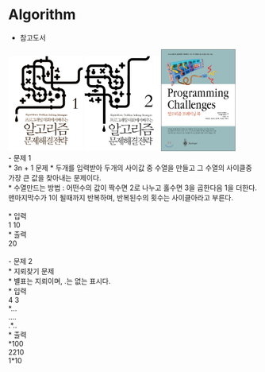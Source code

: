 # Algorithm
- 참고도서 <br>
<div>
<img src="./ScreenShot/algorithm0.png" width="150px">
<img src="./ScreenShot/algorithm1.png" width="150px">
<img src="./ScreenShot/algorithm2.jpg" width="150px">
</div>
- 문제 1 <br>
    * 3n + 1 문제
    * 두개를 입력받아 두개의 사이값 중 수열을 만들고 그 수열의 사이클중 가장 큰 값을 찾아내는 문제이다.  <br>
    * 수열만드는 방법 : 어떤수의 값이 짝수면 2로 나누고 홀수면 3을 곱한다음 1을 더한다. 맨마지막수가 1이 될때까지 반복하며, 반복된수의 횟수는 사이클아라고 부른다.  <br><br>
    * 입력<br>
        1 10<br>
    * 출력<br>
        20<br><br>
- 문제 2 <br>
    * 지뢰찾기 문제 <br>
    * 별표는 지뢰이며, .는 없는 표시다.<br>
    * 입력 <br>
        4 3 <br>
        *...<br>
        ....<br>
        .*..<br>
    * 출력<br>
        *100<br>
        2210<br>
        1*10<br>
